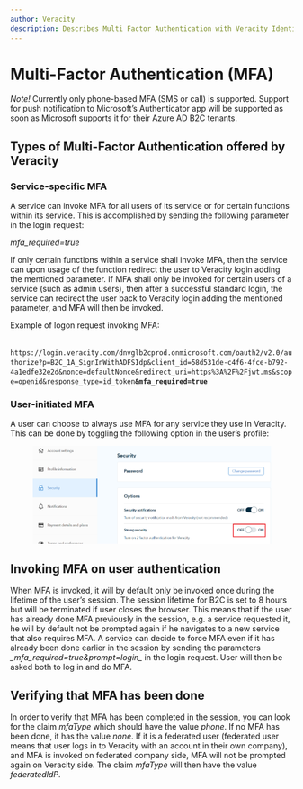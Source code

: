 ```yaml
---
author: Veracity
description: Describes Multi Factor Authentication with Veracity Identity
---
```


# Multi-Factor Authentication (MFA)
*Note!* Currently only phone-based MFA (SMS or call) is supported. Support for push notification to Microsoft’s Authenticator app will be supported as soon as Microsoft supports it for their Azure AD B2C tenants.

## Types of Multi-Factor Authentication offered by Veracity

### Service-specific MFA
A service can invoke MFA for all users of its service or for certain functions within its service. This is accomplished by sending the following parameter in the login request:

*mfa_required=true*

If only certain functions within a service shall invoke MFA, then the service can upon usage of the function redirect the user to Veracity login adding the mentioned parameter. If MFA shall only be invoked for certain users of a service (such as admin users), then after a successful standard login, the service can redirect the user back to Veracity login adding the mentioned parameter, and MFA will then be invoked.

Example of logon request invoking MFA:

<code style="overflow-wrap: break-word">
https://login.veracity.com/dnvglb2cprod.onmicrosoft.com/oauth2/v2.0/authorize?p=B2C_1A_SignInWithADFSIdp&client_id=58d531de-c4f6-4fce-b792-4a1edfe32e2d&nonce=defaultNonce&redirect_uri=https%3A%2F%2Fjwt.ms&scope=openid&response_type=id_token<strong>&mfa_required=true</strong>
</code>

### User-initiated MFA
A user can choose to always use MFA for any service they use in Veracity. This can be done by toggling the following option in the user’s profile:

<figure>
	<img src="assets/user-initiated-mfa.png" alt="Toggle mfa"/>
</figure>

## Invoking MFA on user authentication
When MFA is invoked, it will by default only be invoked once during the lifetime of the user’s session. The session lifetime for B2C is set to 8 hours but will be terminated if user closes the browser. This means that if the user has already done MFA previously in the session, e.g. a service requested it, he will by default not be prompted again if he navigates to a new service that also requires MFA.
A service can decide to force MFA even if it has already been done earlier in the session by sending the parameters *\_mfa\_required=true&prompt=login\_* in the login request. User will then be asked both to log in and do MFA.

## Verifying that MFA has been done
In order to verify that MFA has been completed in the session, you can look for the claim *mfaType* which should have the value *phone*. If no MFA has been done, it has the value *none*.
If it is a federated user (federated user means that user logs in to Veracity with an account in their own company), and MFA is invoked on federated company side, MFA will not be prompted again on Veracity side. The claim *mfaType* will then have the value *federatedIdP*.
